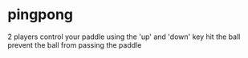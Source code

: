 # pingpong
2 players
control your paddle using the 'up' and 'down' key
hit the ball
prevent the ball from passing the paddle
